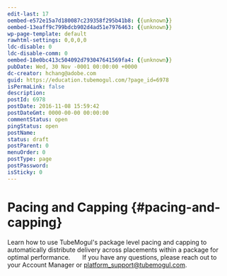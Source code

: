 ```yaml
---
edit-last: 17
oembed-e572e15a7d180087c239358f295b41b8: {{unknown}}
oembed-13eaff9c799bdcb902d4ad51e7976463: {{unknown}}
wp-page-template: default
rawhtml-settings: 0,0,0,0
ldc-disable: 0
ldc-disable-comm: 0
oembed-18e0bc413c504092d793047641569fa4: {{unknown}}
pubDate: Wed, 30 Nov -0001 00:00:00 +0000
dc-creator: hchang@adobe.com
guid: https://education.tubemogul.com/?page_id=6978
isPermaLink: false
description: 
postId: 6978
postDate: 2016-11-08 15:59:42
postDateGmt: 0000-00-00 00:00:00
commentStatus: open
pingStatus: open
postName: 
status: draft
postParent: 0
menuOrder: 0
postType: page
postPassword: 
isSticky: 0
---
```


# Pacing and Capping {#pacing-and-capping}

Learn how to use TubeMogul's package level pacing and capping to automatically distribute delivery across placements within a package for optimal performance. &nbsp; &nbsp; &nbsp; If you have any questions, please reach out to your Account Manager or platform_support@tubemogul.com. 
